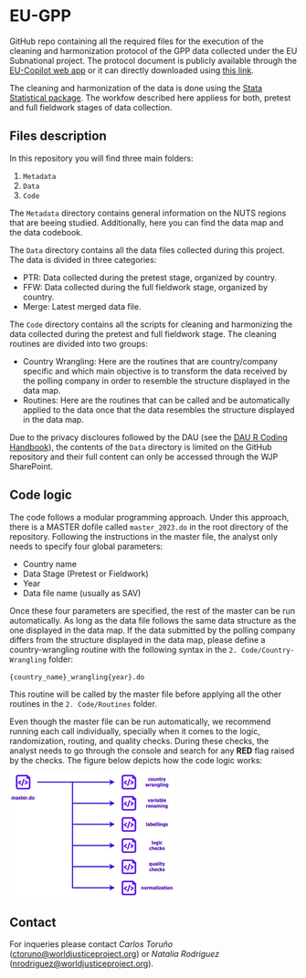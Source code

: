 # EU-GPP
GitHub repo containing all the required files for the execution of the cleaning and harmonization protocol of the GPP data collected under the EU Subnational project. The protocol document is publicly available through the [EU-Copilot web app](https://eu-copilot.streamlit.app/) or it can directly downloaded using [this link](https://github.com/ctoruno/EU-copilot/blob/main/inputs/GPP-cleaning-and-validation-protocol.pdf).

The cleaning and harmonization of the data is done using the [Stata Statistical package](https://www.stata.com/). The workfow described here appliess for both, pretest and full fieldwork stages of data collection.

## Files description
In this repository you will find three main folders:
1. `Metadata`
2. `Data`
3. `Code`

The `Metadata` directory contains general information on the NUTS regions that are beeing studied. Additionally, here you can find the data map and the data codebook.

The `Data` directory contains all the data files collected during this project. The data is divided in three categories:
- PTR: Data collected during the pretest stage, organized by country.
- FFW: Data collected during the full fieldwork stage, organized by country.
- Merge: Latest merged data file.

The `Code` directory contains all the scripts for cleaning and harmonizing the data collected during the pretest and full fieldwork stage. The cleaning routines are divided into two groups:
- Country Wrangling: Here are the routines that are country/company specific and which main objective is to transform the data received by the polling company in order to resemble the structure displayed in the data map.
- Routines: Here are the routines that can be called and be automatically applied to the data once that the data resembles the structure displayed in the data map.

Due to the privacy discloures followed by the DAU (see the [DAU R Coding Handbook](https://ctoruno.quarto.pub/wjp-r-handbook/)), the contents of the `Data` directory is limited on the GitHub repository and their full content can only be accessed through the WJP SharePoint.

## Code logic
The code follows a modular programming approach. Under this approach, there is a MASTER dofile called `master_2023.do` in the root directory of the repository. Following the instructions in the master file, the analyst only needs to specify four global parameters:
- Country name
- Data Stage (Pretest or Fieldwork)
- Year
- Data file name (usually as SAV)

Once these four parameters are specified, the rest of the master can be run automatically. As long as the data file follows the same data structure as the one displayed in the data map. If the data submitted by the polling company differs from the structure displayed in the data map, please define a country-wrangling routine with the following syntax in the `2. Code/Country-Wrangling` folder: 
```
{country_name}_wrangling{year}.do
``` 

This routine will be called by the master file before applying all the other routines in the `2. Code/Routines` folder.

Even though the master file can be run automatically, we recommend running each call individually, specially when it comes to the logic, randomization, routing, and quality checks. During these checks, the analyst needs to go through the console and search for any **RED** flag raised by the checks. The figure below depicts how the code logic works:

![](code_logic.png)

## Contact
For inqueries please contact _Carlos Toruño_ (ctoruno@worldjusticeproject.org) or _Natalia Rodriguez_ (nrodriguez@worldjusticeproject.org).